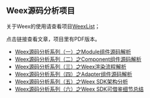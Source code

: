 ## Weex源码分析项目

关于Weex的使用请查看项目[WeexList](https://github.com/liuzhao2007/WeexList)；

点击链接查看文章，项目里有PDF版本。

- [Weex源码分析系列（一）之Module组件源码解析](http://www.jianshu.com/p/208abd91f54e)
- [Weex源码分析系列（二）之Component组件源码解析](http://www.jianshu.com/u/fdb392adfbed)
- [Weex源码分析系列（三）之Weex渲染流程解析](http://www.jianshu.com/p/3686315d3ad6)
- [Weex源码分析系列（四）之Adapter组件源码解析](http://www.jianshu.com/p/8e85ef17381f)
- [Weex源码分析系列（五）之Weex SDK架构分析](http://www.jianshu.com/p/a04ce6689395)
- [Weex源码分析系列（六）之Weex SDK可借鉴细节总结](https://www.jianshu.com/p/5133ce183a66)
